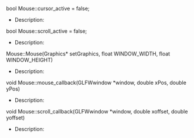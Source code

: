 bool Mouse::cursor_active = false;
- Description: 

bool Mouse::scroll_active = false;
- Description: 

Mouse::Mouse(Graphics* setGraphics, float WINDOW_WIDTH, float WINDOW_HEIGHT)
- Description: 

void Mouse::mouse_callback(GLFWwindow *window, double xPos, double yPos)
- Description: 

void Mouse::scroll_callback(GLFWwindow *window, double xoffset, double yoffset)
- Description: 